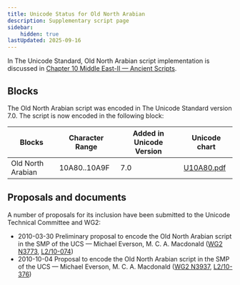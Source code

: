 ```yaml
---
title: Unicode Status for Old North Arabian
description: Supplementary script page
sidebar:
    hidden: true
lastUpdated: 2025-09-16
---
```


In The Unicode Standard, Old North Arabian script implementation is discussed in [Chapter 10 Middle East-II — Ancient Scripts](https://www.unicode.org/versions/latest/core-spec/chapter-10/#G26432).

## Blocks

The Old North Arabian script was encoded in The Unicode Standard version 7.0. The script is now encoded in the following block:

| Blocks | Character Range | Added in Unicode Version | Unicode chart |
| ------ | --------------- | ------------------------ | ------------- |
| Old North Arabian  | 10A80..10A9F | 7.0 | [U10A80.pdf](http://www.unicode.org/charts/PDF/U10A80.pdf) |

## Proposals and documents

A number of proposals for its inclusion have been submitted to the Unicode Technical Committee and WG2:
- 2010-03-30 Preliminary proposal to encode the Old North Arabian script in the SMP of the UCS — Michael Everson, M. C. A. Macdonald ([WG2 N3773](https://www.unicode.org/wg2/docs/n3773.pdf), [L2/10-074](http://www.unicode.org/cgi-bin/GetMatchingDocs.pl?L2/10-074))
- 2010-10-04 Proposal to encode the Old North Arabian script in the SMP of the UCS — Michael Everson, M. C. A. Macdonald ([WG2 N3937](http://www.dkuug.dk/JTC1/SC2/WG2/docs/n3937.pdf), [L2/10-376](http://www.unicode.org/cgi-bin/GetMatchingDocs.pl?L2/10-376))
